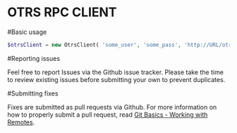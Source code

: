 # OTRS RPC CLIENT


#Basic usage

```php
$otrsClient = new OtrsClient( 'some_user', 'some_pass', 'http://URL/otrs/rpc.pl');

```

#Reporting issues

Feel free to report Issues via the Github issue tracker.
Please take the time to review existing issues before submitting your own to prevent duplicates.

#Submitting fixes

Fixes are submitted as pull requests via Github. For more information on how to properly submit a pull request, read [Git Basics - Working with Remotes](http://git-scm.com/book/ch2-5.html "Git Basics - Working with Remotes").